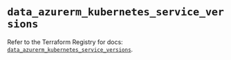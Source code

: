 # `data_azurerm_kubernetes_service_versions`

Refer to the Terraform Registry for docs: [`data_azurerm_kubernetes_service_versions`](https://registry.terraform.io/providers/hashicorp/azurerm/3.86.0/docs/data-sources/kubernetes_service_versions).
